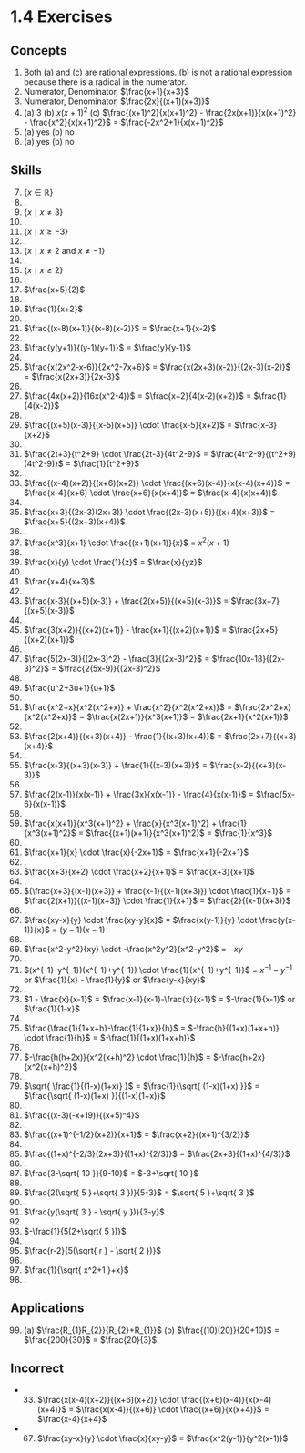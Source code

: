 # 1.4 Exercises

## Concepts

1. Both (a) and (c) are rational expressions. (b) is not a rational expression because there is a radical in the numerator.
2. Numerator, Denominator, $\frac{x+1}{x+3}$
3. Numerator, Denominator, $\frac{2x}{(x+1)(x+3)}$
4.  (a) $3$ (b) $x(x+1)^2$ (c) $\frac{(x+1)^2}{x(x+1)^2} - \frac{2x(x+1)}{x(x+1)^2} - \frac{x^2}{x(x+1)^2}$ = $\frac{-2x^2+1}{x(x+1)^2}$
5. (a) yes (b) no
6. (a) yes (b) no


## Skills

7. $\{ x \in \mathbb{R} \}$
8. .
9. $\{ x \mid x \neq 3 \}$
10. .
11. $\{ x \mid x \geq -3 \}$
12. .
13. $\{ x \mid x \neq 2 \text{ and } x \neq -1 \}$
14. .
15. $\{ x \mid x \geq 2 \}$
16. .
17. $\frac{x+5}{2}$
18. .
19. $\frac{1}{x+2}$
20. .
21. $\frac{(x-8)(x+1)}{(x-8)(x-2)}$ = $\frac{x+1}{x-2}$
22. .
23. $\frac{y(y+1)}{(y-1)(y+1)}$ = $\frac{y}{y-1}$
24. .
25. $\frac{x(2x^2-x-6)}{2x^2-7x+6}$ = $\frac{x(2x+3)(x-2)}{(2x-3)(x-2)}$ = $\frac{x(2x+3)}{2x-3}$
26. .
27. $\frac{4x(x+2)}{16x(x^2-4)}$ = $\frac{x+2}{4(x-2)(x+2)}$ = $\frac{1}{4(x-2)}$
28. .
29. $\frac{(x+5)(x-3)}{(x-5)(x+5)} \cdot \frac{x-5}{x+2}$ = $\frac{x-3}{x+2}$
30. .
31. $\frac{2t+3}{t^2+9} \cdot \frac{2t-3}{4t^2-9}$ = $\frac{4t^2-9}{(t^2+9)(4t^2-9)}$ = $\frac{1}{t^2+9}$
32. .
33. $\frac{(x-4)(x+2)}{(x+6)(x+2)} \cdot \frac{(x+6)(x-4)}{x(x-4)(x+4)}$ = $\frac{x-4}{x+6} \cdot \frac{x+6}{x(x+4)}$ = $\frac{x-4}{x(x+4)}$
34. .
35. $\frac{x+3}{(2x-3)(2x+3)} \cdot \frac{(2x-3)(x+5)}{(x+4)(x+3)}$ = $\frac{x+5}{(2x+3)(x+4)}$
36. .
37. $\frac{x^3}{x+1} \cdot \frac{(x+1)(x+1)}{x}$ = $x^2(x+1)$
38. .
39. $\frac{x}{y} \cdot \frac{1}{z}$ = $\frac{x}{yz}$
40. .
41. $\frac{x+4}{x+3}$
42. .
43. $\frac{x-3}{(x+5)(x-3)} + \frac{2(x+5)}{(x+5)(x-3)}$ = $\frac{3x+7}{(x+5)(x-3)}$
44. .
45. $\frac{3(x+2)}{(x+2)(x+1)} - \frac{x+1}{(x+2)(x+1)}$ = $\frac{2x+5}{(x+2)(x+1)}$
46. .
47. $\frac{5(2x-3)}{(2x-3)^2} - \frac{3}{(2x-3)^2}$ = $\frac{10x-18}{(2x-3)^2}$ = $\frac{2(5x-9)}{(2x-3)^2}$
48. .
49. $\frac{u^2+3u+1}{u+1}$
50. .
51. $\frac{x^2+x}{x^2(x^2+x)} + \frac{x^2}{x^2(x^2+x)}$ = $\frac{2x^2+x}{x^2(x^2+x)}$ = $\frac{x(2x+1)}{x^3(x+1)}$ = $\frac{2x+1}{x^2(x+1)}$
52. .
53. $\frac{2(x+4)}{(x+3)(x+4)} - \frac{1}{(x+3)(x+4)}$ = $\frac{2x+7}{(x+3)(x+4)}$
54. .
55. $\frac{x-3}{(x+3)(x-3)} + \frac{1}{(x-3)(x+3)}$ = $\frac{x-2}{(x+3)(x-3)}$
56. .
57. $\frac{2(x-1)}{x(x-1)} + \frac{3x}{x(x-1)} - \frac{4}{x(x-1)}$ = $\frac{5x-6}{x(x-1)}$
58. .
59. $\frac{x(x+1)}{x^3(x+1)^2} + \frac{x}{x^3(x+1)^2} + \frac{1}{x^3(x+1)^2}$ = $\frac{(x+1)(x+1)}{x^3(x+1)^2}$ = $\frac{1}{x^3}$
60. .
61. $\frac{x+1}{x} \cdot \frac{x}{-2x+1}$ = $\frac{x+1}{-2x+1}$
62. .
63. $\frac{x+3}{x+2} \cdot \frac{x+2}{x+1}$ = $\frac{x+3}{x+1}$
64. .
65. $(\frac{x+3}{(x-1)(x+3)} + \frac{x-1}{(x-1)(x+3)}) \cdot \frac{1}{x+1}$ = $\frac{2(x+1)}{(x-1)(x+3)} \cdot \frac{1}{x+1}$ = $\frac{2}{(x-1)(x+3)}$
66. .
67. $\frac{xy-x}{y} \cdot \frac{xy-y}{x}$ = $\frac{x(y-1)}{y} \cdot \frac{y(x-1)}{x}$ = $(y-1)(x-1)$
68. .
69. $\frac{x^2-y^2}{xy} \cdot -\frac{x^2y^2}{x^2-y^2}$ = $-xy$
70. .
71. $(x^{-1}-y^{-1})(x^{-1}+y^{-1}) \cdot \frac{1}{x^{-1}+y^{-1}}$ = $x^{-1}-y^{-1}$ or $\frac{1}{x} - \frac{1}{y}$ or $\frac{y-x}{xy}$
72. .
73. $1 - \frac{x}{x-1}$ = $\frac{x-1}{x-1}-\frac{x}{x-1}$ = $-\frac{1}{x-1}$ or $\frac{1}{1-x}$
74. .
75. $\frac{\frac{1}{1+x+h}-\frac{1}{1+x}}{h}$ = $-\frac{h}{(1+x)(1+x+h)} \cdot \frac{1}{h}$ = $-\frac{1}{(1+x)(1+x+h)}$
76. .
77. $-\frac{h(h+2x)}{x^2(x+h)^2} \cdot \frac{1}{h}$ = $-\frac{h+2x}{x^2(x+h)^2}$
78. .
79. $\sqrt{ \frac{1}{(1-x)(1+x)} }$ = $\frac{1}{\sqrt{ (1-x)(1+x) }}$ = $\frac{\sqrt{ (1-x)(1+x) }}{(1-x)(1+x)}$
80. .
81. $\frac{(x-3)(-x+19)}{(x+5)^4}$
82. .
83. $\frac{(x+1)^{-1/2}(x+2)}{x+1}$ = $\frac{x+2}{(x+1)^{3/2}}$
84. .
85. $\frac{(1+x)^{-2/3}(2x+3)}{(1+x)^{2/3}}$ = $\frac{2x+3}{(1+x)^{4/3}}$
86. .
87. $\frac{3-\sqrt{ 10 }}{9-10}$ = $-3+\sqrt{ 10 }$
88. .
89. $\frac{2(\sqrt{ 5 }+\sqrt{ 3 })}{5-3}$ = $\sqrt{ 5 }+\sqrt{ 3 }$
90. .
91. $\frac{y(\sqrt{ 3 } - \sqrt{ y })}{3-y}$
92. .
93. $-\frac{1}{5(2+\sqrt{ 5 })}$
94. .
95. $\frac{r-2}{5(\sqrt{ r } - \sqrt{ 2 })}$
96. .
97. $\frac{1}{\sqrt{ x^2+1 }+x}$
98. .

## Applications

99. (a) $\frac{R_{1}R_{2}}{R_{2}+R_{1}}$ (b) $\frac{(10)(20)}{20+10}$ = $\frac{200}{30}$ = $\frac{20}{3}$


## Incorrect

- 33) $\frac{x(x-4)(x+2)}{(x+6)(x+2)} \cdot \frac{(x+6)(x-4)}{x(x-4)(x+4)}$ = $\frac{x(x-4)}{(x+6)} \cdot \frac{(x+6)}{x(x+4)}$ = $\frac{x-4}{x+4}$
- 67) $\frac{xy-x}{y} \cdot \frac{x}{xy-y}$ = $\frac{x^2(y-1)}{y^2(x-1)}$

